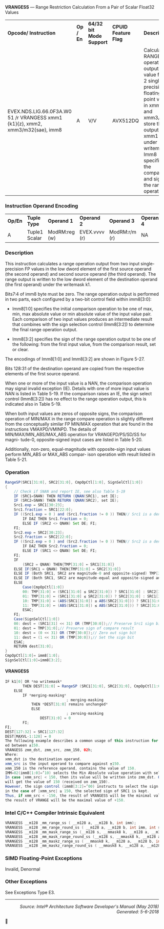 <b>VRANGESS</b> — Range Restriction Calculation From a Pair of Scalar Float32 Values
<table>
	<tr>
		<td><b>Opcode/ Instruction</b></td>
		<td><b>Op / En</b></td>
		<td><b>64/32 bit Mode Support</b></td>
		<td><b>CPUID Feature Flag</b></td>
		<td><b>Description</b></td>
	</tr>
	<tr>
		<td>EVEX.NDS.LIG.66.0F3A.W0 51 /r VRANGESS xmm1 {k1}{z}, xmm2, xmm3/m32{sae}, imm8</td>
		<td>A</td>
		<td>V/V</td>
		<td>AVX512DQ</td>
		<td>Calculate a RANGE operation output value from 2 single-precision floating-point values in xmm2 and xmm3/m32, store the output to xmm1 under writemask. Imm8 specifies the comparison and sign of the range operation.</td>
	</tr>
</table>


### Instruction Operand Encoding
<table>
	<tr>
		<td><b>Op/En</b></td>
		<td><b>Tuple Type</b></td>
		<td><b>Operand 1</b></td>
		<td><b>Operand 2</b></td>
		<td><b>Operand 3</b></td>
		<td><b>Operand 4</b></td>
	</tr>
	<tr>
		<td>A</td>
		<td>Tuple1 Scalar</td>
		<td>ModRM:reg (w)</td>
		<td>EVEX.vvvv (r)</td>
		<td>ModRM:r/m (r)</td>
		<td>NA</td>
	</tr>
</table>


### Description
This instruction calculates a range operation output from two input single-precision FP values in the low dword
element of the first source operand (the second operand) and second source operand (the third operand). The
range output is written to the low dword element of the destination operand (the first operand) under the
writemask k1.

Bits7:4 of imm8 byte must be zero. The range operation output is performed in two parts, each configured by a
two-bit control field within imm8[3:0]:

 * Imm8[1:0] specifies the initial comparison operation to be one of max, min, max absolute value or min
absolute value of the input value pair. Each comparison of two input values produces an intermediate result that
combines with the sign selection control (Imm8[3:2]) to determine the final range operation output.

 * Imm8[3:2] specifies the sign of the range operation output to be one of the following: from the first input
value, from the comparison result, set or clear.

The encodings of Imm8[1:0] and Imm8[3:2] are shown in Figure 5-27.

Bits 128:31 of the destination operand are copied from the respective elements of the first source operand.

When one or more of the input value is a NAN, the comparison operation may signal invalid exception (IE). Details
with one of more input value is NAN is listed in Table 5-19. If the comparison raises an IE, the sign select control
(Imm8[3:2]) has no effect to the range operation output, this is indicated also in Table 5-19.

When both input values are zeros of opposite signs, the comparison operation of MIN/MAX in the range compare
operation is slightly different from the conceptually similar FP MIN/MAX operation that are found in the instructions
VMAXPD/VMINPD. The details of MIN/MAX/MIN_ABS/MAX_ABS operation for VRANGEPD/PS/SD/SS for magni-
tude-0, opposite-signed input cases are listed in Table 5-20.

Additionally, non-zero, equal-magnitude with opposite-sign input values perform MIN_ABS or MAX_ABS compar-
ison operation with result listed in Table 5-21.

### Operation

```java
RangeSP(SRC1[31:0], SRC2[31:0], CmpOpCtl[1:0], SignSelCtl[1:0])
{
    // Check if SNAN and report IE, see also Table 5-19
    IF (SRC1=SNAN) THEN RETURN (QNAN(SRC1), set IE);
    IF (SRC2=SNAN) THEN RETURN (QNAN(SRC2), set IE);
    Src1.exp ← SRC1[30:23];
    Src1.fraction ← SRC1[22:0];
    IF ((Src1.exp = 0 ) and (Src1.fraction != 0 )) THEN// Src1 is a denormal number
        IF DAZ THEN Src1.fraction ← 0;
        ELSE IF (SRC2 <> QNAN) Set DE; FI;
    FI;
    Src2.exp ← SRC2[30:23];
    Src2.fraction ← SRC2[22:0];
    IF ((Src2.exp = 0 ) and (Src2.fraction != 0 )) THEN// Src2 is a denormal number
        IF DAZ THEN Src2.fraction ← 0;
        ELSE IF (SRC1 <> QNAN) Set DE; FI;
    FI;
    IF 
        (SRC2 = QNAN) THEN{TMP[31:0] ← SRC1[31:0]}
    ELSE IF(SRC1 = QNAN) THEN{TMP[31:0] ← SRC2[31:0]}
    ELSE IF (Both SRC1, SRC2 are magnitude-0 and opposite-signed) TMP[31:0] ← from Table 5-20
    ELSE IF (Both SRC1, SRC2 are magnitude-equal and opposite-signed and CmpOpCtl[1:0] > 01) TMP[31:0] ← from Table 5-21
    ELSE 
        Case(CmpOpCtl[1:0])
        00: TMP[31:0] ← (SRC1[31:0] ≤ SRC2[31:0]) ? SRC1[31:0] : SRC2[31:0];
        01: TMP[31:0] ← (SRC1[31:0] ≤ SRC2[31:0]) ? SRC2[31:0] : SRC1[31:0];
        10: TMP[31:0] ← (ABS(SRC1[31:0]) ≤ ABS(SRC2[31:0])) ? SRC1[31:0] : SRC2[31:0];
        11: TMP[31:0] ← (ABS(SRC1[31:0]) ≤ ABS(SRC2[31:0])) ? SRC2[31:0] : SRC1[31:0];
        ESAC;
    FI;
    Case(SignSelCtl[1:0])
    00: dest ← (SRC1[31] << 31) OR (TMP[30:0]);// Preserve Src1 sign bit
    01: dest ← TMP[31:0];// Preserve sign of compare result
    10: dest ← (0 << 31) OR (TMP[30:0]);// Zero out sign bit
    11: dest ← (1 << 31) OR (TMP[30:0]);// Set the sign bit
    ESAC;
    RETURN dest[31:0];
}
CmpOpCtl[1:0]= imm8[1:0];
SignSelCtl[1:0]=imm8[3:2];
```
#### VRANGESS
```java
IF k1[0] OR *no writemask*
        THEN DEST[31:0] ← RangeSP (SRC1[31:0], SRC2[31:0], CmpOpCtl[1:0], SignSelCtl[1:0]);
    ELSE 
        IF *merging-masking*
                            ; merging-masking
            THEN *DEST[31:0] remains unchanged*
            ELSE 
                            ; zeroing-masking
                DEST[31:0] = 0
        FI;
FI;
DEST[127:32] ← SRC1[127:32]
DEST[MAXVL-1:128] ← 0
The following example describes a common usage of this instruction for checking that the input operand is bound-
ed between ±150.
VRANGESS zmm_dst, zmm_src, zmm_150, 02h;
Where:
xmm_dst is the destination operand.
xmm_src is the input operand to compare against ±150.
xmm_150 is the reference operand, contains the value of 150.
IMM=02(imm8[1:0]=’10) selects the Min Absolute value operation with selection of src1.sign.
In case |xmm_src| < 150, then its value will be written into zmm_dst. Otherwise, the value stored in xmm_dst
will get the value of 150 (received on zmm_150).
However, the sign control (imm8[3:2]=’00) instructs to select the sign of SRC1 received from xmm_src. So, even
in the case of |xmm_src| ≥ 150, the selected sign of SRC1 is kept. 
Thus, if xmm_src < -150, the result of VRANGESS will be the minimal value of -150 while if xmm_src > +150,
the result of VRANGE will be the maximal value of +150.
```
### Intel C/C++ Compiler Intrinsic Equivalent
```c
VRANGESS __m128 _mm_range_ss ( __m128 a, __m128 b, int imm);
VRANGESS __m128 _mm_range_round_ss ( __m128 a, __m128 b, int imm, int sae);
VRANGESS __m128 _mm_mask_range_ss (__m128 s, __mmask8 k, __m128 a, __m128 b, int imm);
VRANGESS __m128 _mm_mask_range_round_ss (__m128 s, __mmask8 k, __m128 a, __m128 b, int imm, int sae);
VRANGESS __m128 _mm_maskz_range_ss ( __mmask8 k, __m128 a, __m128 b, int imm);
VRANGESS __m128 _mm_maskz_range_round_ss ( __mmask8 k, __m128 a, __m128 b, int imm, int sae);
```
### SIMD Floating-Point Exceptions
Invalid, Denormal

### Other Exceptions

See Exceptions Type E3.

 --- 
<p align="right"><i>Source: Intel® Architecture Software Developer's Manual (May 2018)<br>Generated: 5-6-2018</i></p>
